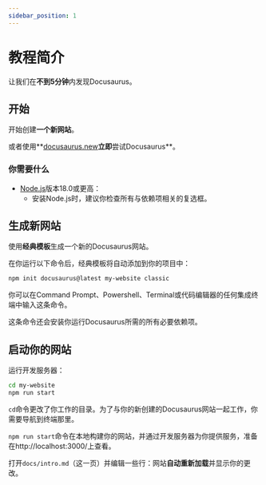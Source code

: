 ```yaml
---
sidebar_position: 1
---
```


# 教程简介

让我们在**不到5分钟**内发现Docusaurus。

## 开始

开始创建**一个新网站**。

或者使用**[docusaurus.new](https://docusaurus.new)**立即**尝试Docusaurus**。

### 你需要什么

- [Node.js](https://nodejs.org/en/download/)版本18.0或更高：
  - 安装Node.js时，建议你检查所有与依赖项相关的复选框。

## 生成新网站

使用**经典模板**生成一个新的Docusaurus网站。

在你运行以下命令后，经典模板将自动添加到你的项目中：

```bash
npm init docusaurus@latest my-website classic
```

你可以在Command Prompt、Powershell、Terminal或代码编辑器的任何集成终端中输入这条命令。

这条命令还会安装你运行Docusaurus所需的所有必要依赖项。

## 启动你的网站

运行开发服务器：

```bash
cd my-website
npm run start
```

`cd`命令更改了你工作的目录。为了与你的新创建的Docusaurus网站一起工作，你需要导航到终端那里。

`npm run start`命令在本地构建你的网站，并通过开发服务器为你提供服务，准备在http://localhost:3000/上查看。

打开`docs/intro.md`（这一页）并编辑一些行：网站**自动重新加载**并显示你的更改。
